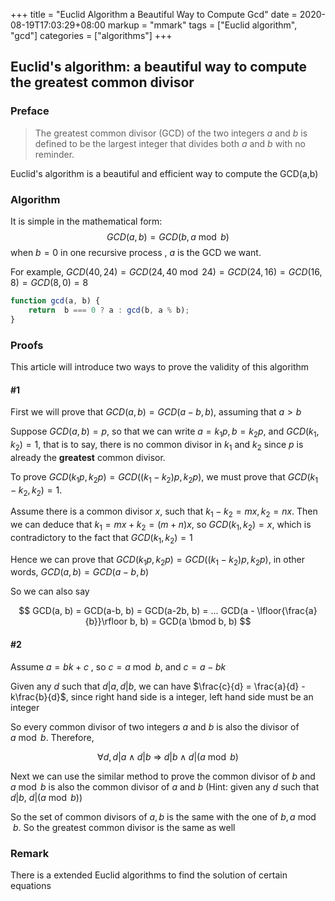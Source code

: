 +++
title = "Euclid Algorithm a Beautiful Way to Compute Gcd"
date = 2020-08-19T17:03:29+08:00
markup = "mmark"
tags = ["Euclid algorithm", "gcd"]
categories = ["algorithms"]
+++

## Euclid's algorithm: a beautiful way to compute the greatest common divisor

### Preface

> The greatest common divisor (GCD) of the two integers $a$ and $b$ is defined to be the largest integer that divides both $a$ and $b$ with no reminder. 

Euclid's algorithm is a beautiful and efficient way to compute the GCD(a,b)



### Algorithm

It is simple in the mathematical form:
$$
GCD(a,b) = GCD(b, a \bmod b)
$$
when $b = 0$ in one recursive process , $a$ is the GCD we want.

For example, $GCD(40, 24) = GCD(24, 40 \bmod 24) = GCD(24, 16) = GCD(16, 8) = GCD(8, 0) = 8$

```javascript
function gcd(a, b) {
	return  b === 0 ? a : gcd(b, a % b);
}
```



### Proofs

This article will introduce two ways to prove the validity of this algorithm

#### #1

First we will prove that $GCD(a, b) = GCD(a-b, b)$, assuming that $a>b$

Suppose $GCD(a, b) = p$, so that we can write $a = k_1 p, b = k_2p$, and $GCD(k_1, k_2) = 1$, that is to say, there is no common divisor in $k_1$ and $k_2$ since $p$ is already the **greatest** common divisor.

To prove $GCD(k_1p, k_2p) = GCD((k_1-k_2)p, k_2p)$, we must prove that $GCD(k_1-k_2, k_2) = 1$. 

Assume there is a common divisor $x$, such that $k_1 - k_2 = mx, k_2 = nx$. Then we can deduce that  $k_1 = mx+k_2 = (m+n)x$, so $GCD(k_1, k_2) = x$, which is contradictory to the fact that $GCD(k_1, k_2) = 1$

Hence we can prove that $GCD(k_1p, k_2p) = GCD((k_1-k_2)p, k_2p)$, in other words, $GCD(a, b) = GCD(a-b, b)$

So we can also say

$$
GCD(a, b) = GCD(a-b, b) = GCD(a-2b, b) = ... GCD(a - \lfloor{\frac{a}{b}}\rfloor b, b) = GCD(a \bmod b, b)
$$

#### #2

Assume $a = bk + c$ , so $c = a \bmod b$, and $c = a-bk$

Given any $d$ such that $d | a, d|b$, we can have $\frac{c}{d} = \frac{a}{d} - k\frac{b}{d}$, since right hand side is a integer, left hand side must be an integer

So every common divisor of two integers $a$ and $b$  is also the divisor of $a \bmod b$. Therefore, 

$$
\forall d , d|a \land d|b \ \Rightarrow \ d|b \land d|(a \bmod b)
$$

Next we can use the similar method to prove the common divisor of $b$ and $a \bmod b$ is also the common divisor of $a$ and $b$ (Hint: given any $d$ such that $d|b$, $d|(a \bmod b)$)

So the set of common divisors of $a,b$ is the same with the one of $b, a \bmod b$. So the greatest common divisor is the same as well



### Remark

There is a extended Euclid algorithms to find the solution of certain equations

